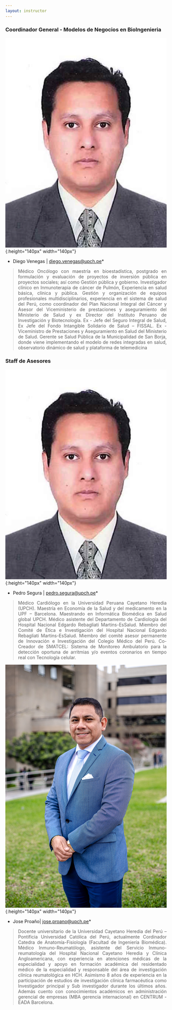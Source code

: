 ```yaml
---
layout: instructor
---
```

### Coordinador General - Modelos de Negocios en BioIngenieria
![Alt text](/instructors/pedro_segura.png){:height="140px" width="140px"}

* Diego Venegas | diego.venegas@upch.pe*
><div style="text-align: justify"> Médico Oncólogo con maestría en bioestadística, postgrado en formulación y evaluación de proyectos de inversión pública en proyectos sociales; así como Gestión pública y gobierno. Investigador clínico en Inmunoterapia de cáncer de Pulmón, Experiencia en salud básica, clínica y pública. Gestión y organización de equipos profesionales multidisciplinarios, experiencia en el sistema de salud del Perú, como coordinador del Plan Nacional Integral del Cáncer y Asesor del Viceministerio de prestaciones y aseguramiento del Ministerio de Salud y ex Director del Instituto Peruano de Investigación y Biotecnología. Ex - Jefe del Seguro Integral de Salud, Ex Jefe del Fondo Intangible Solidario de Salud – FISSAL. Ex -Viceministro de Prestaciones y Aseguramiento en Salud del Ministerio de Salud. Gerente se Salud Pública de la Municipalidad de San Borja, donde viene implementando el modelo de redes integradas en salud, observatorio dinámico de salud y plataforma de telemedicina </div>


### Staff de Asesores 
![Alt text](/instructors/pedro_segura.png){:height="140px" width="140px"}

* Pedro Segura | pedro.segura@upch.pe*
><div style="text-align: justify"> Médico Cardiólogo en la Universidad Peruana Cayetano Heredia (UPCH). Maestría en Economía de la Salud y del medicamento en la UPF – Barcelona. Maestrando en Informática Biomédica en Salud global UPCH. Médico asistente del Departamento de Cardiología del Hospital Nacional Edgardo Rebagliati Martins-EsSalud. Miembro del Comité de Ética e Investigación del Hospital Nacional Edgardo Rebagliati Martins-EsSalud. Miembro del comité asesor permanente de Innovación e Investigación del Colegio Médico del Perú. Co-Creador de SMATCEL: Sistema de Monitoreo Ambulatorio para la detección oportuna de arritmias y/o eventos coronarios en tiempo real con Tecnología celular. </div> 


![Alt text](/instructors/jose_proanho.jpg){:height="140px" width="140px"}

* Jose Proaño| jose.proano@upch.pe*
><div style="text-align: justify"> Docente universitario de la Universidad Cayetano Heredia del Perú – Pontificia Universidad Católica del Perú, actualmente Cordinador Catedra de Anatomía-Fisiología (Facultad de Ingeniería Biomédica). Médico Inmuno-Reumatólogo, asistente del Servicio Inmuno-reumatología del Hospital Nacional Cayetano Heredia y Clínica Angloamericana, con experiencia en atenciones médicas de la especialidad y apoyo en formación académica del residentado médico de la especialidad y responsable del área de investigación clínica reumatológica en HCH. Asimismo 8 años de experiencia en la participación de estudios de investigación clínica farmacéutica como Investigador principal y Sub investigador durante los últimos años. Además cuento con conocimientos académicos en administración gerencial de empresas (MBA gerencia internacional) en CENTRUM - EADA Barcelona. </div> 
